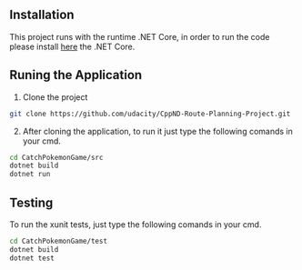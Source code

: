 ## Installation

This project runs with the runtime .NET Core, in order to run the code please install [here](https://dotnet.microsoft.com/download) the .NET Core.

## Runing the Application
1. Clone the project
```bash
git clone https://github.com/udacity/CppND-Route-Planning-Project.git
```
2. After cloning the application, to run it just type the following comands in your cmd.
```bash
cd CatchPokemonGame/src
dotnet build
dotnet run
```

## Testing

To run the xunit tests, just type the following comands in your cmd.

```bash
cd CatchPokemonGame/test
dotnet build
dotnet test
```
